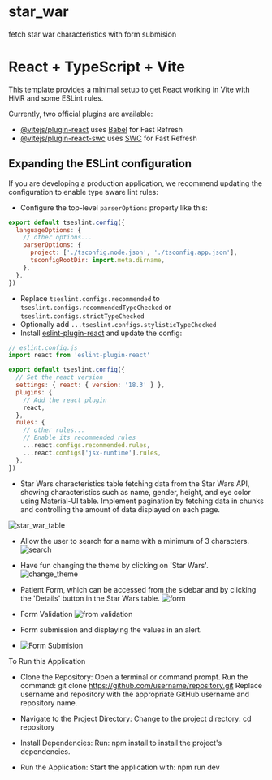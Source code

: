 # star_war
fetch star war characteristics with form submision
# React + TypeScript + Vite

This template provides a minimal setup to get React working in Vite with HMR and some ESLint rules.

Currently, two official plugins are available:

- [@vitejs/plugin-react](https://github.com/vitejs/vite-plugin-react/blob/main/packages/plugin-react/README.md) uses [Babel](https://babeljs.io/) for Fast Refresh
- [@vitejs/plugin-react-swc](https://github.com/vitejs/vite-plugin-react-swc) uses [SWC](https://swc.rs/) for Fast Refresh

## Expanding the ESLint configuration

If you are developing a production application, we recommend updating the configuration to enable type aware lint rules:

- Configure the top-level `parserOptions` property like this:

```js
export default tseslint.config({
  languageOptions: {
    // other options...
    parserOptions: {
      project: ['./tsconfig.node.json', './tsconfig.app.json'],
      tsconfigRootDir: import.meta.dirname,
    },
  },
})
```

- Replace `tseslint.configs.recommended` to `tseslint.configs.recommendedTypeChecked` or `tseslint.configs.strictTypeChecked`
- Optionally add `...tseslint.configs.stylisticTypeChecked`
- Install [eslint-plugin-react](https://github.com/jsx-eslint/eslint-plugin-react) and update the config:

```js
// eslint.config.js
import react from 'eslint-plugin-react'

export default tseslint.config({
  // Set the react version
  settings: { react: { version: '18.3' } },
  plugins: {
    // Add the react plugin
    react,
  },
  rules: {
    // other rules...
    // Enable its recommended rules
    ...react.configs.recommended.rules,
    ...react.configs['jsx-runtime'].rules,
  },
})
```

- Star Wars characteristics table fetching data from the Star Wars API, showing characteristics such as name, gender, height, and eye color using Material-UI table. Implement pagination by fetching data in chunks and controlling the amount of data displayed on each page.

![star_war_table](https://github.com/user-attachments/assets/89ee5aef-1772-48b9-af9b-7ea3f38c9809)


- Allow the user to search for a name with a minimum of 3 characters.
![search](https://github.com/user-attachments/assets/f94021ee-707b-42b0-ad04-954caf1eb343)


- Have fun changing the theme by clicking on 'Star Wars'.
![change_theme](https://github.com/user-attachments/assets/967e0b22-dc56-45e2-aecb-263baa6c2c70)

-  Patient Form, which can be accessed from the sidebar and by clicking the 'Details' button in the Star Wars table.
![form](https://github.com/user-attachments/assets/7fb26018-c51f-4123-9c82-ff1e11ff5750)

 - Form Validation 
![from validation](https://github.com/user-attachments/assets/02fc2505-1b8e-48f3-b667-fd5a255a55ba)

- Form submission and displaying the values in an alert.
- ![Form Submision](https://github.com/user-attachments/assets/a1020a8b-079e-4835-b98b-d044b1cdb558)



 To Run this Application 

- Clone the Repository:
Open a terminal or command prompt.
Run the command: git clone https://github.com/username/repository.git Replace username and repository with the appropriate GitHub username and repository name.

- Navigate to the Project Directory:
Change to the project directory: cd repository

- Install Dependencies:
Run: npm install to install the project's dependencies.


- Run the Application:
Start the application with: npm run dev

